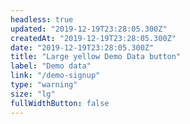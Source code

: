 ```yaml
---
headless: true
updated: "2019-12-19T23:28:05.300Z"
createdAt: "2019-12-19T23:28:05.300Z"
date: "2019-12-19T23:28:05.300Z"
title: "Large yellow Demo Data button"
label: "Demo data"
link: "/demo-signup"
type: "warning"
size: "lg"
fullWidthButton: false
---
```

